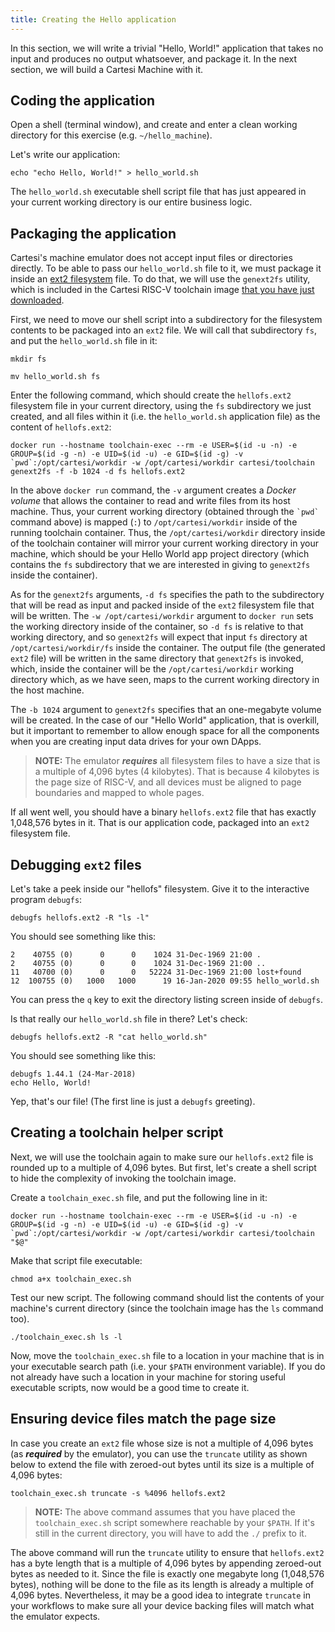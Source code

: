 ```yaml
---
title: Creating the Hello application
---
```


In this section, we will write a trivial "Hello, World!" application that takes no input and produces no output whatsoever, and package it. In the next section, we will build a Cartesi Machine with it.

## Coding the application

Open a shell (terminal window), and create and enter a clean working directory for this exercise (e.g. `~/hello_machine`).

Let's write our application:

```
echo "echo Hello, World!" > hello_world.sh 
```

The `hello_world.sh` executable shell script file that has just appeared in your current working directory is our entire business logic.

## Packaging the application

Cartesi's machine emulator does not accept input files or directories directly. To be able to pass our `hello_world.sh` file to it, we must package it inside an [ext2 filesystem](https://en.wikipedia.org/wiki/Ext2) file. To do that, we will use the `genext2fs` utility, which is included in the Cartesi RISC-V toolchain image [that you have just downloaded](setup).

First, we need to move our shell script into a subdirectory for the filesystem contents to be packaged into an `ext2` file. We will call that subdirectory `fs`, and put the `hello_world.sh` file in it:

```
mkdir fs
```
```
mv hello_world.sh fs
```

Enter the following command, which should create the `hellofs.ext2` filesystem file in your current directory, using the `fs` subdirectory we just created, and all files within it (i.e. the `hello_world.sh` application file) as the content of `hellofs.ext2`:

```
docker run --hostname toolchain-exec --rm -e USER=$(id -u -n) -e GROUP=$(id -g -n) -e UID=$(id -u) -e GID=$(id -g) -v `pwd`:/opt/cartesi/workdir -w /opt/cartesi/workdir cartesi/toolchain genext2fs -f -b 1024 -d fs hellofs.ext2
```

In the above `docker run` command, the `-v` argument creates a _Docker volume_ that allows the container to read and write files from its host machine. Thus, your current working directory (obtained through the `` `pwd` `` command above) is mapped (`:`) to `/opt/cartesi/workdir` inside of the running toolchain container. Thus, the `/opt/cartesi/workdir` directory inside of the toolchain container will mirror your current working directory in your machine, which should be your Hello World app project directory (which contains the `fs` subdirectory that we are interested in giving to `genext2fs` inside the container).

As for the `genext2fs` arguments, `-d fs` specifies the path to the subdirectory that will be read as input and packed inside of the `ext2` filesystem file that will be written. The `-w /opt/cartesi/workdir` argument to `docker run` sets the working directory inside of the container, so `-d fs` is relative to that working directory, and so `genext2fs` will expect that input `fs` directory at `/opt/cartesi/workdir/fs` inside the container. The output file (the generated `ext2` file) will be written in the same directory that `genext2fs` is invoked, which, inside the container will be the `/opt/cartesi/workdir` working directory which, as we have seen, maps to the current working directory in the host machine. 

The `-b 1024` argument to `genext2fs` specifies that an one-megabyte volume will be created. In the case of our "Hello World" application, that is overkill, but it important to remember to allow enough space for all the components when you are creating input data drives for your own DApps.

> **NOTE:** The emulator **_requires_** all filesystem files to have a size that is a multiple of 4,096 bytes (4 kilobytes). That is because 4 kilobytes is the page size of RISC-V, and all devices must be aligned to page boundaries and mapped to whole pages.

If all went well, you should have a binary `hellofs.ext2` file that has exactly 1,048,576 bytes in it. That is our application code, packaged into an `ext2` filesystem file.

## Debugging `ext2` files

Let's take a peek inside our "hellofs" filesystem. Give it to the interactive program `debugfs`:

```
debugfs hellofs.ext2 -R "ls -l"
```

You should see something like this:

```
2    40755 (0)      0      0    1024 31-Dec-1969 21:00 .
2    40755 (0)      0      0    1024 31-Dec-1969 21:00 ..
11   40700 (0)      0      0   52224 31-Dec-1969 21:00 lost+found
12  100755 (0)   1000   1000      19 16-Jan-2020 09:55 hello_world.sh
```

You can press the `q` key to exit the directory listing screen inside of `debugfs`.

Is that really our `hello_world.sh` file in there? Let's check:

```
debugfs hellofs.ext2 -R "cat hello_world.sh"
```

You should see something like this:

```
debugfs 1.44.1 (24-Mar-2018)
echo Hello, World!
```

Yep, that's our file! (The first line is just a `debugfs` greeting).

## Creating a toolchain helper script

Next, we will use the toolchain again to make sure our `hellofs.ext2` file is rounded up to a multiple of 4,096 bytes. But first, let's create a shell script to hide the complexity of invoking the toolchain image.

Create a `toolchain_exec.sh` file, and put the following line in it:

```
docker run --hostname toolchain-exec --rm -e USER=$(id -u -n) -e GROUP=$(id -g -n) -e UID=$(id -u) -e GID=$(id -g) -v `pwd`:/opt/cartesi/workdir -w /opt/cartesi/workdir cartesi/toolchain "$@"
```

Make that script file executable:

```
chmod a+x toolchain_exec.sh
```

Test our new script. The following command should list the contents of your machine's current directory (since the toolchain image has the `ls` command too).

```
./toolchain_exec.sh ls -l
```

Now, move the `toolchain_exec.sh` file to a location in your machine that is in your executable search path (i.e. your `$PATH` environment variable). If you do not already have such a location in your machine for storing useful executable scripts, now would be a good time to create it.

## Ensuring device files match the page size 

In case you create an `ext2` file whose size is not a multiple of 4,096 bytes (as **_required_** by the emulator), you can use the `truncate` utility as shown below to extend the file with zeroed-out bytes until its size is a multiple of 4,096 bytes:

```
toolchain_exec.sh truncate -s %4096 hellofs.ext2
```

> **NOTE:** The above command assumes that you have placed the `toolchain_exec.sh` script somewhere reachable by your `$PATH`. If it's still in the current directory, you will have to add the `./` prefix to it.

The above command will run the `truncate` utility to ensure that `hellofs.ext2` has a byte length that is a multiple of 4,096 bytes by appending zeroed-out bytes as needed to it. Since the file is exactly one megabyte long (1,048,576 bytes), nothing will be done to the file as its length is already a multiple of 4,096 bytes. Nevertheless, it may be a good idea to integrate `truncate` in your workflows to make sure all your device backing files will match what the emulator expects. 


